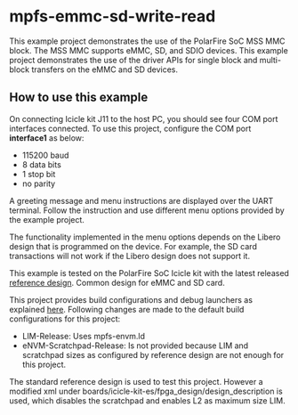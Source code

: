 # mpfs-emmc-sd-write-read

This example project demonstrates the use of the PolarFire SoC MSS MMC block. 
The MSS MMC supports eMMC, SD, and SDIO devices. This example project demonstrates
the use of the driver APIs for single block and multi-block transfers on the eMMC and SD devices.

## How to use this example

On connecting Icicle kit J11 to the host PC, you should see four COM port interfaces 
connected. To use this project, configure the COM port **interface1** as below:
 - 115200 baud
 - 8 data bits
 - 1 stop bit
 - no parity

A greeting message and menu instructions are displayed over the UART terminal. 
Follow the instruction and use different menu options provided by the example project.

The functionality implemented in the menu options depends on the Libero design that is programmed on the device.
For example, the SD card transactions will not work if the Libero design does not support it.

This example is tested on the PolarFire SoC Icicle kit with the latest released
[reference design](https://github.com/polarfire-soc/icicle-kit-reference-design/releases).
Common design for eMMC and SD card.

This project provides build configurations and debug launchers as explained [here](https://github.com/polarfire-soc/polarfire-soc-bare-metal-examples/blob/main/README.md). 
Following changes are made to the default build configurations for this project:
 - LIM-Release: Uses mpfs-envm.ld
 - eNVM-Scratchpad-Release: Is not provided because LIM and scratchpad sizes as configured by reference design are not enough for this project.

The standard reference design is used to test this project. However a modified xml under boards/icicle-kit-es/fpga_design/design_description is used, which disables the scratchpad and enables L2 as maximum size LIM.
